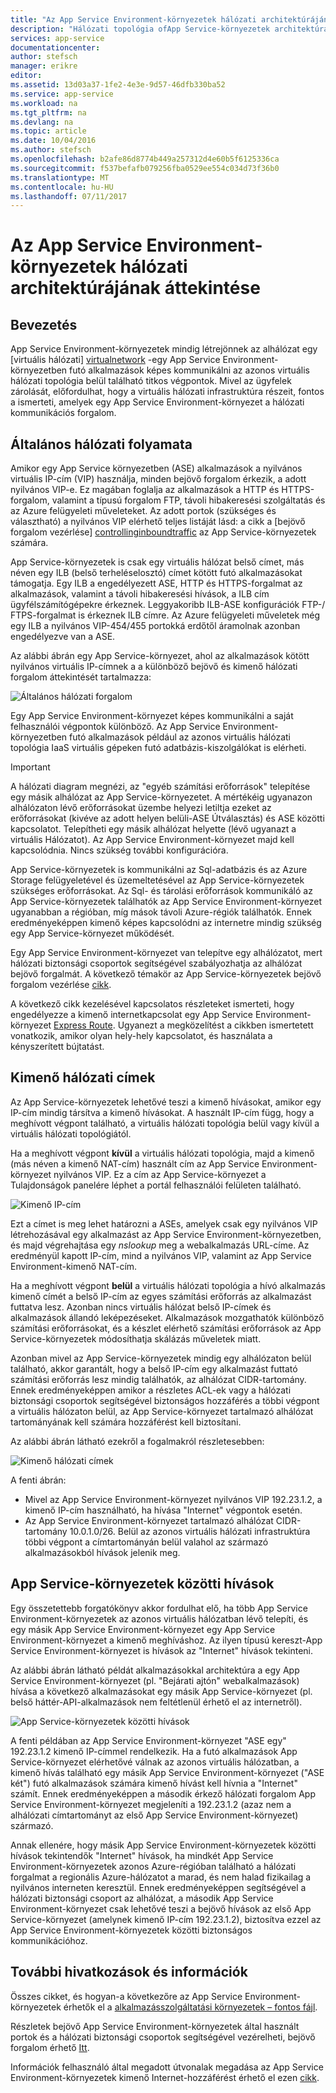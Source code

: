 ```yaml
---
title: "Az App Service Environment-környezetek hálózati architektúrájának áttekintése"
description: "Hálózati topológia ofApp Service-környezetek architektúra áttekintése."
services: app-service
documentationcenter: 
author: stefsch
manager: erikre
editor: 
ms.assetid: 13d03a37-1fe2-4e3e-9d57-46dfb330ba52
ms.service: app-service
ms.workload: na
ms.tgt_pltfrm: na
ms.devlang: na
ms.topic: article
ms.date: 10/04/2016
ms.author: stefsch
ms.openlocfilehash: b2afe86d8774b449a257312d4e60b5f6125336ca
ms.sourcegitcommit: f537befafb079256fba0529ee554c034d73f36b0
ms.translationtype: MT
ms.contentlocale: hu-HU
ms.lasthandoff: 07/11/2017
---
```

# <a name="network-architecture-overview-of-app-service-environments"></a>Az App Service Environment-környezetek hálózati architektúrájának áttekintése
## <a name="introduction"></a>Bevezetés
App Service Environment-környezetek mindig létrejönnek az alhálózat egy [virtuális hálózati] [ virtualnetwork] -egy App Service Environment-környezetben futó alkalmazások képes kommunikálni az azonos virtuális hálózati topológia belül található titkos végpontok.  Mivel az ügyfelek zárolását, előfordulhat, hogy a virtuális hálózati infrastruktúra részeit, fontos a ismerteti, amelyek egy App Service Environment-környezet a hálózati kommunikációs forgalom.

## <a name="general-network-flow"></a>Általános hálózati folyamata
Amikor egy App Service környezetben (ASE) alkalmazások a nyilvános virtuális IP-cím (VIP) használja, minden bejövő forgalom érkezik, a adott nyilvános VIP-e.  Ez magában foglalja az alkalmazások a HTTP és HTTPS-forgalom, valamint a típusú forgalom FTP, távoli hibakeresési szolgáltatás és az Azure felügyeleti műveleteket.  Az adott portok (szükséges és választható) a nyilvános VIP elérhető teljes listáját lásd: a cikk a [bejövő forgalom vezérlése] [ controllinginboundtraffic] az App Service-környezetek számára. 

App Service-környezetek is csak egy virtuális hálózat belső címet, más néven egy ILB (belső terheléselosztó) címet kötött futó alkalmazásokat támogatja.  Egy ILB a engedélyezett ASE, HTTP és HTTPS-forgalmat az alkalmazások, valamint a távoli hibakeresési hívások, a ILB cím ügyfélszámítógépekre érkeznek.  Leggyakoribb ILB-ASE konfigurációk FTP-/ FTPS-forgalmat is érkeznek ILB címre.  Az Azure felügyeleti műveletek még egy ILB a nyilvános VIP-454/455 portokká erdőtől áramolnak azonban engedélyezve van a ASE.

Az alábbi ábrán egy App Service-környezet, ahol az alkalmazások kötött nyilvános virtuális IP-címnek a a különböző bejövő és kimenő hálózati forgalom áttekintését tartalmazza:

![Általános hálózati forgalom][GeneralNetworkFlows]

Egy App Service Environment-környezet képes kommunikálni a saját felhasználói végpontok különböző.  Az App Service Environment-környezetben futó alkalmazások például az azonos virtuális hálózati topológia IaaS virtuális gépeken futó adatbázis-kiszolgálókat is elérheti.

> [!IMPORTANT]
> A hálózati diagram megnézi, az "egyéb számítási erőforrások" telepítése egy másik alhálózat az App Service-környezetet. A mértékéig ugyanazon alhálózaton lévő erőforrásokat üzembe helyezi letiltja ezeket az erőforrásokat (kivéve az adott helyen belüli-ASE Útválasztás) és ASE közötti kapcsolatot. Telepítheti egy másik alhálózat helyette (lévő ugyanazt a virtuális Hálózatot). Az App Service Environment-környezet majd kell kapcsolódnia. Nincs szükség további konfigurációra.
> 
> 

App Service-környezetek is kommunikálni az Sql-adatbázis és az Azure Storage felügyeletével és üzemeltetésével az App Service-környezetek szükséges erőforrásokat.  Az Sql- és tárolási erőforrások kommunikáló az App Service-környezetek találhatók az App Service Environment-környezet ugyanabban a régióban, míg mások távoli Azure-régiók találhatók.  Ennek eredményeképpen kimenő képes kapcsolódni az internetre mindig szükség egy App Service-környezet működését. 

Egy App Service Environment-környezet van telepítve egy alhálózatot, mert hálózati biztonsági csoportok segítségével szabályozhatja az alhálózat bejövő forgalmát.  A következő témakör az App Service-környezetek bejövő forgalom vezérlése [cikk][controllinginboundtraffic].

A következő cikk kezelésével kapcsolatos részleteket ismerteti, hogy engedélyezze a kimenő internetkapcsolat egy App Service Environment-környezet [Express Route][ExpressRoute].  Ugyanezt a megközelítést a cikkben ismertetett vonatkozik, amikor olyan hely-hely kapcsolatot, és használata a kényszerített bújtatást.

## <a name="outbound-network-addresses"></a>Kimenő hálózati címek
Az App Service-környezetek lehetővé teszi a kimenő hívásokat, amikor egy IP-cím mindig társítva a kimenő hívásokat.  A használt IP-cím függ, hogy a meghívott végpont található, a virtuális hálózati topológia belül vagy kívül a virtuális hálózati topológiától.

Ha a meghívott végpont **kívül** a virtuális hálózati topológia, majd a kimenő (más néven a kimenő NAT-cím) használt cím az App Service Environment-környezet nyilvános VIP.  Ez a cím az App Service-környezet a Tulajdonságok panelére léphet a portál felhasználói felületen található.

![Kimenő IP-cím][OutboundIPAddress]

Ezt a címet is meg lehet határozni a ASEs, amelyek csak egy nyilvános VIP létrehozásával egy alkalmazást az App Service Environment-környezetben, és majd végrehajtása egy *nslookup* meg a webalkalmazás URL-címe. Az eredményül kapott IP-cím, mind a nyilvános VIP, valamint az App Service Environment-kimenő NAT-cím.

Ha a meghívott végpont **belül** a virtuális hálózati topológia a hívó alkalmazás kimenő címét a belső IP-cím az egyes számítási erőforrás az alkalmazást futtatva lesz.  Azonban nincs virtuális hálózat belső IP-címek és alkalmazások állandó leképezéseket.  Alkalmazások mozgathatók különböző számítási erőforrásokat, és a készlet elérhető számítási erőforrások az App Service-környezetek módosíthatja skálázás műveletek miatt.

Azonban mivel az App Service-környezetek mindig egy alhálózaton belül található, akkor garantált, hogy a belső IP-cím egy alkalmazást futtató számítási erőforrás lesz mindig találhatók, az alhálózat CIDR-tartomány.  Ennek eredményeképpen amikor a részletes ACL-ek vagy a hálózati biztonsági csoportok segítségével biztonságos hozzáférés a többi végpont a virtuális hálózaton belül, az App Service-környezet tartalmazó alhálózat tartományának kell számára hozzáférést kell biztosítani.

Az alábbi ábrán látható ezekről a fogalmakról részletesebben:

![Kimenő hálózati címek][OutboundNetworkAddresses]

A fenti ábrán:

* Mivel az App Service Environment-környezet nyilvános VIP 192.23.1.2, a kimenő IP-cím használható, ha hívása "Internet" végpontok esetén.
* Az App Service Environment-környezet tartalmazó alhálózat CIDR-tartomány 10.0.1.0/26.  Belül az azonos virtuális hálózati infrastruktúra többi végpont a címtartományán belül valahol az származó alkalmazásokból hívások jelenik meg.

## <a name="calls-between-app-service-environments"></a>App Service-környezetek közötti hívások
Egy összetettebb forgatókönyv akkor fordulhat elő, ha több App Service Environment-környezetek az azonos virtuális hálózatban lévő telepíti, és egy másik App Service Environment-környezet egy App Service Environment-környezet a kimenő meghíváshoz.  Az ilyen típusú kereszt-App Service Environment-környezet is hívások az "Internet" hívások tekinteni.

Az alábbi ábrán látható példát alkalmazásokkal architektúra a egy App Service Environment-környezet (pl. "Bejárati ajtón" webalkalmazások) hívása a következő alkalmazásokat egy másik App Service-környezet (pl. belső háttér-API-alkalmazások nem feltétlenül érhető el az internetről). 

![App Service-környezetek közötti hívások][CallsBetweenAppServiceEnvironments] 

A fenti példában az App Service Environment-környezet "ASE egy" 192.23.1.2 kimenő IP-címmel rendelkezik.  Ha a futó alkalmazások App Service-környezet elérhetővé válnak az azonos virtuális hálózatban, a kimenő hívás található egy másik App Service Environment-környezet ("ASE két") futó alkalmazások számára kimenő hívást kell hívnia a "Internet" számít.  Ennek eredményeképpen a második érkező hálózati forgalom App Service Environment-környezet megjeleníti a 192.23.1.2 (azaz nem a alhálózati címtartományt az első App Service Environment-környezet) származó.

Annak ellenére, hogy másik App Service Environment-környezetek közötti hívások tekintendők "Internet" hívások, ha mindkét App Service Environment-környezetek azonos Azure-régióban található a hálózati forgalmat a regionális Azure-hálózatot a marad, és nem halad fizikailag a nyilvános interneten keresztül.  Ennek eredményeképpen segítségével a hálózati biztonsági csoport az alhálózat, a második App Service Environment-környezet csak lehetővé teszi a bejövő hívások az első App Service-környezet (amelynek kimenő IP-cím 192.23.1.2), biztosítva ezzel az App Service Environment-környezetek közötti biztonságos kommunikációhoz.

## <a name="additional-links-and-information"></a>További hivatkozások és információk
Összes cikket, és hogyan-a következőre az App Service Environment-környezetek érhetők el a [alkalmazásszolgáltatási környezetek – fontos fájl](../app-service/app-service-app-service-environments-readme.md).

Részletek bejövő App Service Environment-környezetek által használt portok és a hálózati biztonsági csoportok segítségével vezérelheti, bejövő forgalom érhető [Itt][controllinginboundtraffic].

Információk felhasználó által megadott útvonalak megadása az App Service Environment-környezetek kimenő Internet-hozzáférést érhető el ezen [cikk][ExpressRoute]. 

<!-- LINKS -->
[virtualnetwork]: http://azure.microsoft.com/services/virtual-network/
[controllinginboundtraffic]:  http://azure.microsoft.com/documentation/articles/app-service-app-service-environment-control-inbound-traffic/
[ExpressRoute]:  http://azure.microsoft.com/documentation/articles/app-service-app-service-environment-network-configuration-expressroute/

<!-- IMAGES -->
[GeneralNetworkFlows]: ./media/app-service-app-service-environment-network-architecture-overview/NetworkOverview-1.png
[OutboundIPAddress]: ./media/app-service-app-service-environment-network-architecture-overview/OutboundIPAddress-1.png
[OutboundNetworkAddresses]: ./media/app-service-app-service-environment-network-architecture-overview/OutboundNetworkAddresses-1.png
[CallsBetweenAppServiceEnvironments]: ./media/app-service-app-service-environment-network-architecture-overview/CallsBetweenEnvironments-1.png

